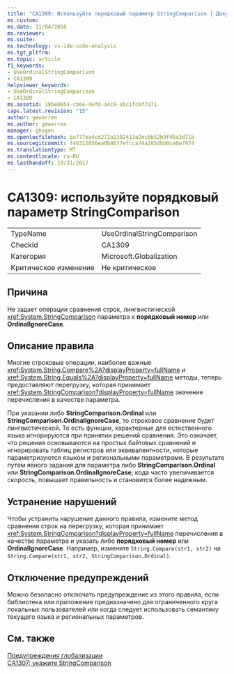 ```yaml
---
title: "CA1309: Используйте порядковый параметр StringComparison | Документы Microsoft"
ms.custom: 
ms.date: 11/04/2016
ms.reviewer: 
ms.suite: 
ms.technology: vs-ide-code-analysis
ms.tgt_pltfrm: 
ms.topic: article
f1_keywords:
- UseOrdinalStringComparison
- CA1309
helpviewer_keywords:
- UseOrdinalStringComparison
- CA1309
ms.assetid: 19be0854-cb6e-4efd-a4c8-a5c1fc6f7a71
caps.latest.revision: "15"
author: gewarren
ms.author: gewarren
manager: ghogen
ms.openlocfilehash: ba777ea4cd272a1392413a2ecbb52b9f45a3d71b
ms.sourcegitcommit: f40311056ea0b4677efcca74a285dbb0ce0e7974
ms.translationtype: MT
ms.contentlocale: ru-RU
ms.lasthandoff: 10/31/2017
---
```

# <a name="ca1309-use-ordinal-stringcomparison"></a>CA1309: используйте порядковый параметр StringComparison
|||  
|-|-|  
|TypeName|UseOrdinalStringComparison|  
|CheckId|CA1309|  
|Категория|Microsoft.Globalization|  
|Критическое изменение|Не критическое|  
  
## <a name="cause"></a>Причина  
 Не задает операции сравнения строк, лингвистической <xref:System.StringComparison> параметра к **порядковый номер** или **OrdinalIgnoreCase**.  
  
## <a name="rule-description"></a>Описание правила  
 Многие строковые операции, наиболее важные <xref:System.String.Compare%2A?displayProperty=fullName> и <xref:System.String.Equals%2A?displayProperty=fullName> методы, теперь предоставляют перегрузку, которая принимает <xref:System.StringComparison?displayProperty=fullName> значение перечисления в качестве параметра.  
  
 При указании либо **StringComparison.Ordinal** или **StringComparison.OrdinalIgnoreCase**, то строковое сравнение будет лингвистической. То есть функции, характерные для естественного языка игнорируются при принятии решений сравнения. Это означает, что решения основываются на простых байтовых сравнений и игнорировать таблиц регистров или эквивалентности, которые параметризуются языком и региональными параметрами. В результате путем явного задания для параметра либо **StringComparison.Ordinal** или **StringComparison.OrdinalIgnoreCase**, кода часто увеличивается скорость, повышает правильность и становится более надежным.  
  
## <a name="how-to-fix-violations"></a>Устранение нарушений  
 Чтобы устранить нарушение данного правила, измените метод сравнения строк на перегрузку, которая принимает <xref:System.StringComparison?displayProperty=fullName> перечисления в качестве параметра и указать либо **порядковый номер** или **OrdinalIgnoreCase**. Например, измените `String.Compare(str1, str2)` на `String.Compare(str1, str2, StringComparison.Ordinal)`.  
  
## <a name="when-to-suppress-warnings"></a>Отключение предупреждений  
 Можно безопасно отключать предупреждение из этого правила, если библиотека или приложение предназначено для ограниченного круга локальных пользователей или когда следует использовать семантику текущего языка и региональных параметров.  
  
## <a name="see-also"></a>См. также  
 [Предупреждения глобализации](../code-quality/globalization-warnings.md)   
 [CA1307: укажите StringComparison](../code-quality/ca1307-specify-stringcomparison.md)